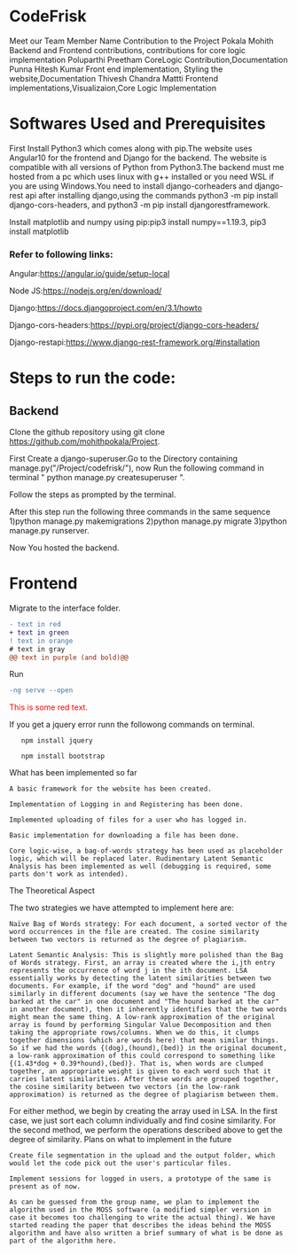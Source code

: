 # CodeFrisk
Meet our Team
Member Name 	                            Contribution to the Project
Pokala Mohith 	               Backend and Frontend contributions, contributions for core logic implementation
Poluparthi Preetham 	                  CoreLogic Contribution,Documentation
Punna Hitesh Kumar 	            Front end implementation, Styling the website,Documentation 
Thivesh Chandra Mattti       	Frontend implementations,Visualizaion,Core Logic Implementation

# Softwares Used and Prerequisites

First Install Python3 which comes along with pip.The website uses Angular10 for the frontend and Django for the backend. The website is compatible with all versions of Python from Python3.The backend must me hosted from a pc which uses linux with g++ installed or you need WSL if you are using Windows.You need to install django-corheaders and django-rest api after installing django,using the commands 
python3 -m pip install django-cors-headers, and
python3 -m pip install djangorestframework.

Install matplotlib and numpy using pip:pip3 install numpy==1.19.3,
pip3 install matplotlib

### Refer to following links:

Angular:https://angular.io/guide/setup-local

Node JS:https://nodejs.org/en/download/

Django:https://docs.djangoproject.com/en/3.1/howto

Django-cors-headers:https://pypi.org/project/django-cors-headers/

Django-restapi:https://www.django-rest-framework.org/#installation

# Steps to run the code:
 ## Backend
 Clone the github repository using git clone https://github.com/mohithpokala/Project. 
 
 First Create a django-superuser.Go to the Directory containing manage.py("/Project/codefrisk/"), 
 now Run the following command in terminal " python manage.py createsuperuser ".
 
 Follow the steps as prompted by the terminal.
 
 After this step run the following three commands in the same sequence 
 1)python manage.py makemigrations 
 2)python manage.py migrate 
 3)python manage.py runserver.
 
 Now You hosted the backend.
    
 # Frontend
 Migrate to the interface folder.
 
 ```diff
- text in red
+ text in green
! text in orange
# text in gray
@@ text in purple (and bold)@@
```

 Run 
 ``` diff 
 -ng serve --open
 ```
 
 <p style='color:red'>This is some red text.</p>
 If you get a jquery error runn the followong commands on terminal.
    
       npm install jquery
       
       npm install bootstrap
 
 

What has been implemented so far

    A basic framework for the website has been created.

    Implementation of Logging in and Registering has been done.

    Implemented uploading of files for a user who has logged in.

    Basic implementation for downloading a file has been done.

    Core logic-wise, a bag-of-words strategy has been used as placeholder logic, which will be replaced later. Rudimentary Latent Semantic Analysis has been implemented as well (debugging is required, some parts don't work as intended).

The Theoretical Aspect

The two strategies we have attempted to implement here are:

    Naïve Bag of Words strategy: For each document, a sorted vector of the word occurrences in the file are created. The cosine similarity between two vectors is returned as the degree of plagiarism.

    Latent Semantic Analysis: This is slightly more polished than the Bag of Words strategy. First, an array is created where the i,jth entry represents the occurrence of word j in the ith document. LSA essentially works by detecting the latent similarities between two documents. For example, if the word "dog" and "hound" are used similarly in different documents (say we have the sentence "The dog barked at the car" in one document and "The hound barked at the car" in another document), then it inherently identifies that the two words might mean the same thing. A low-rank approximation of the original array is found by performing Singular Value Decomposition and then taking the appropriate rows/columns. When we do this, it clumps together dimensions (which are words here) that mean similar things. So if we had the words {(dog),(hound),(bed)} in the original document, a low-rank approximation of this could correspond to something like {(1.43*dog + 0.39*hound),(bed)}. That is, when words are clumped together, an appropriate weight is given to each word such that it carries latent similarities. After these words are grouped together, the cosine similarity between two vectors (in the low-rank approximation) is returned as the degree of plagiarism between them.

For either method, we begin by creating the array used in LSA. In the first case, we just sort each column individually and find cosine similarity. For the second method, we perform the operations described above to get the degree of similarity.
Plans on what to implement in the future

    Create file segmentation in the upload and the output folder, which would let the code pick out the user's particular files.

    Implement sessions for logged in users, a prototype of the same is present as of now.

    As can be guessed from the group name, we plan to implement the algorithm used in the MOSS software (a modified simpler version in case it becomes too challenging to write the actual thing). We have started reading the paper that describes the ideas behind the MOSS algorithm and have also written a brief summary of what is be done as part of the algorithm here.
